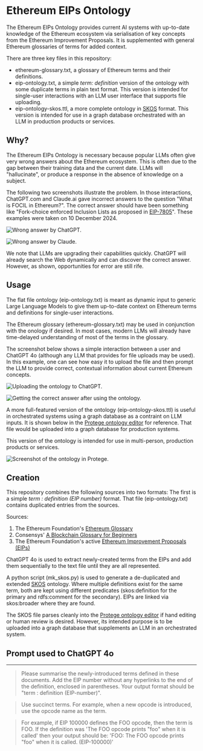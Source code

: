 Ethereum EIPs Ontology
======================

The Ethereum EIPs Ontology provides current AI systems with up-to-date knowledge of the Ethereum ecosystem via serialisation of key concepts from the Ethereum Improvement Proposals. It is supplemented with general Ethereum glossaries of terms for added context.

There are three key files in this repository:

* ethereum-glossary.txt, a glossary of Ethereum terms and their definitions.
* eip-ontology.txt, a simple _term: definition_ version of the ontology with some duplicate terms in plain text format. This version is intended for single-user interactions with an LLM user interface that supports file uploading.
* eip-ontology-skos.ttl, a more complete ontology in [SKOS](https://en.wikipedia.org/wiki/Simple_Knowledge_Organization_System) format. This version is intended for use in a graph database orchestrated with an LLM in production products or services. 

Why?
----
The Ethereum EIPs Ontology is necessary because popular LLMs often give very wrong answers about the Ethereum ecosystem. This is often due to the gap between their training data and the current date. LLMs will "hallucinate", or produce a response in the absence of knowledge on a subject.

The following two screenshots illustrate the problem. In those interactions, ChatGPT.com and Claude.ai gave incorrect answers to the question "What is FOCIL in Ethereum?". The correct answer should have been something like "Fork-choice enforced Inclusion Lists as proposed in [EIP-7805](https://eips.ethereum.org/EIPS/eip-7805)". These examples were taken on 10 December 2024.

![Wrong answer by ChatGPT.](images/ChatGPT-wrong-answer-20241210.png?raw=true)

![Wrong answer by Claude.](images/Claude-wrong-answer-20241210.png?raw=true)

We note that LLMs are upgrading their capabilities quickly. ChatGPT will already search the Web dynamically and can discover the correct answer. However, as shown, opportunities for error are still rife.

Usage
-----
The flat file ontology (eip-ontology.txt) is meant as dynamic input to generic Large Language Models to give them up-to-date context on Ethereum terms and definitions for single-user interactions.

The Ethereum glossary (ethereum-glossary.txt) may be used in conjunction with the onology if desired. In most cases, modern LLMs will already have time-delayed understanding of most of the terms in the glossary.

The screenshot below shows a simple interaction between a user and ChatGPT 4o (although any LLM that provides for file uploads may be used). In this example, one can see how easy it to upload the file and then prompt the LLM to provide correct, contextual information about current Ethereum concepts.

![Uploading the ontology to ChatGPT.](images/Upload-ontology-to-ChatGPT.png?raw=true)

![Getting the correct answer after using the ontology.](images/ChatGPT-correct-answer-20241210.png?raw=true)

A more full-featured version of the ontology (eip-ontology-skos.ttl) is useful in orchestrated systems using a graph database as a contraint on LLM inputs. It is shown below in the [Protege ontology editor](https://protege.stanford.edu) for reference. That file would be uploaded into a graph database for production systems.

This version of the ontology is intended for use in multi-person, production products or services.

![Screenshot of the ontology in Protege.](images/ontology_in_protege.png?raw=true)


Creation
--------
This repository combines the following sources into two formats: The first is a simple _term : definition (EIP number)_ format. That file (eip-ontology.txt) contains duplicated entries from the sources.

Sources:

1. The Ethereum Foundation's [Ethereum Glossary](https://ethereum.org/en/glossary/)
2. Consensys' [A Blockchain Glossary for Beginners](https://consensys.io/knowledge-base/a-blockchain-glossary-for-beginners)
3. The Ethereum Foundation's active [Ethereum Improvement Proposals (EIPs)](https://github.com/ethereum/EIPs/tree/master)

ChatGPT 4o is used to extract newly-created terms from the EIPs and add them sequentially to the text file until they are all represented.

A python script (mk_skos.py) is used to generate a de-duplicated and extended [SKOS](https://en.wikipedia.org/wiki/Simple_Knowledge_Organization_System) ontology. Where multiple definitions exist for the same term, both are kept using different predicates (skos:definition for the primary and rdfs:comment for the secondary). EIPs are linked via skos:broader where they are found.

The SKOS file parses cleanly into the [Protege ontology editor](https://protege.stanford.edu/) if hand editing or human review is desired. However, its intended purpose is to be uploaded into a graph database that supplements an LLM in an orchestrated system.

Prompt used to ChatGPT 4o
--------------------------------------

---

> Please summarise the newly-introduced terms defined in these documents. Add the EIP
> number without any hyperlinks to the end of the definition, enclosed in parentheses. Your
> output format should be "term : definition (EIP-number)".

> Use succinct terms. For example, when a new opcode is introduced, use the opcode
> name as the term.

> For example, if EIP 100000 defines the FOO opcode, then the term is FOO. If the
> definition was 'The FOO opcode prints "foo" when it is called' then your output should be:
> 'FOO: The FOO opcode prints "foo" when it is called. (EIP-100000)'

